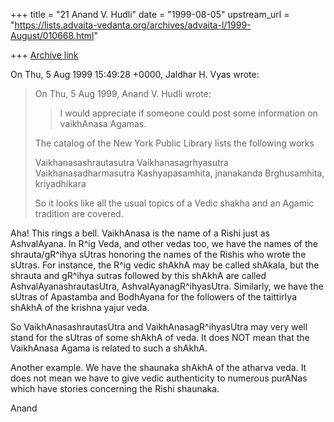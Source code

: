 +++
title = "21 Anand V. Hudli"
date = "1999-08-05"
upstream_url = "https://lists.advaita-vedanta.org/archives/advaita-l/1999-August/010668.html"

+++
[Archive link](https://lists.advaita-vedanta.org/archives/advaita-l/1999-August/010668.html)

On Thu, 5 Aug 1999 15:49:28 +0000, Jaldhar H. Vyas <jaldhar at BRAINCELLS.COM>
wrote:

>On Thu, 5 Aug 1999, Anand V. Hudli wrote:
>
>>  I would appreciate if someone could post some information on
>>  vaikhAnasa Agamas.
>
>The catalog of the New York Public Library lists the following works
>
>Vaikhanasashrautasutra
>Vaikhanasagrhyasutra
>Vaikhanasadharmasutra
>Kashyapasamhita, jnanakanda
>Brghusamhita, kriyadhikara
>
>So it looks like all the usual topics of a Vedic shakha and an Agamic
>tradition are covered.
>

 Aha! This rings a bell. VaikhAnasa is the name of a Rishi just as
 AshvalAyana. In R^ig Veda, and other vedas too, we have the names of
 the shrauta/gR^ihya sUtras honoring the names of the Rishis who
 wrote the sUtras. For instance, the R^ig vedic shAkhA may be called
 shAkala, but the shrauta and gR^ihya sutras followed by this shAkhA
 are called AshvalAyanashrautasUtra, AshvalAyanagR^ihyasUtra. Similarly,
 we have the sUtras of Apastamba and BodhAyana for the followers of
 the taittirIya shAkhA of the krishna yajur veda.

 So VaikhAnasashrautasUtra and VaikhAnasagR^ihyasUtra may very well
 stand for the sUtras of some shAkhA of veda. It does NOT mean that
 the VaikhAnasa Agama is related to such a shAkhA.

 Another example. We have the shaunaka shAkhA of the atharva veda. It
 does not mean we have to give vedic authenticity to numerous purANas which
 have stories concerning the Rishi shaunaka.

 Anand


